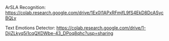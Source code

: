 ArSLA Recognition:
https://colab.research.google.com/drive/1Ex0I1APxRFmjfL9fS4EkD8DcASycBQLy

Text Emotions Detector:
https://colab.research.google.com/drive/1-DjiZLkyq5i1cqQXDWbe-43_DPoq8qhc?usp=sharing
